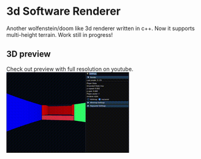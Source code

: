 # 3d Software Renderer
Another wolfenstein/doom like 3d renderer written in c++. Now it supports multi-height terrain. Work still in progress!

## 3D preview
Check out preview with full resolution on youtube.  
[![gameplay](https://raw.githubusercontent.com/Zer0AlmostNull/3d-software-renderer/master/assets/example.gif)](https://youtu.be/17DaHb_tDJg)

